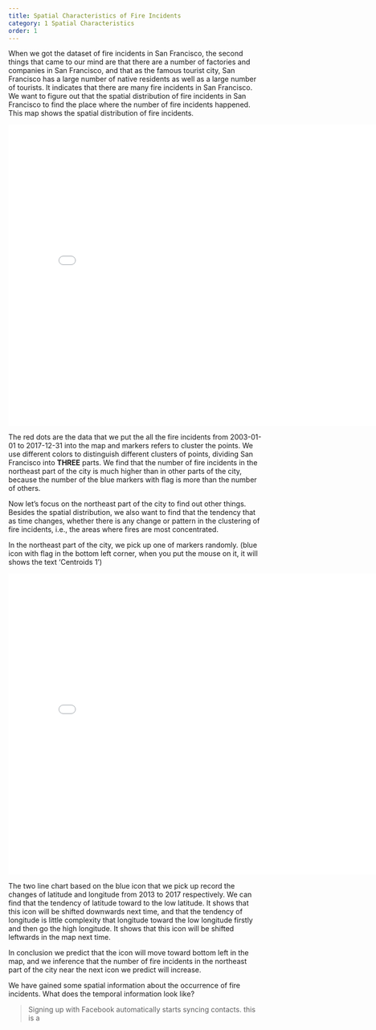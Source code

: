 ```yaml
---
title: Spatial Characteristics of Fire Incidents
category: 1 Spatial Characteristics
order: 1
---
```


When we got the dataset of fire incidents in San Francisco, the second things that came to our mind are that there are a number of factories and companies in San Francisco, and that as the famous tourist city, San Francisco has a large number of native residents as well as a large number of tourists. It indicates that there are many fire incidents in San Francisco. We want to figure out that the spatial distribution of fire incidents in San Francisco to find the place where the number of fire incidents happened. This map shows the spatial distribution of fire incidents.

<embed 
       type="text/html" 
       src="/images/k-means_map.html"
       width="800"
       height="600"
       >    
  
 
The red dots are the data that we put the all the fire incidents from 2003-01-01 to 2017-12-31 into the map and markers refers to cluster the points. We use different colors to distinguish different clusters of points, dividing San Francisco into **THREE** parts. We find that the number of fire incidents in the northeast part of the city is much higher than in other parts of the city, because the number of the blue markers with flag is more than the number of others.

Now let’s focus on the northeast part of the city to find out other things. Besides the spatial distribution, we also want to find that the tendency that as time changes, whether there is any change or pattern in the clustering of fire incidents, i.e., the areas where fires are most concentrated.

In the northeast part of the city, we pick up one of markers randomly. 
(blue icon with flag in the bottom left corner, when you put the mouse on it, it will shows the text ‘Centroids 1’)

<embed 
       type="text/html" 
       src="/images/two_lines_chart.html"
       width="800"
       height="600"
       >    


The two line chart based on the blue icon that we pick up record the changes of latitude and longitude from 2013 to 2017 respectively. We can find that the tendency of latitude toward to the low latitude. It shows that this icon will be shifted downwards next time, and that the tendency of longitude is little complexity that longitude toward the low longitude firstly and then go the high longitude. It shows that this icon will be shifted leftwards in the map next time. 

In conclusion we predict that the icon will move toward bottom left in the map, and we inference that the number of fire incidents in the northeast part of the city near the next icon we predict will increase. 


We have gained some spatial information about the occurrence of fire incidents. What does the temporal information look like?

> Signing up with Facebook automatically starts syncing contacts.
> this is a 
